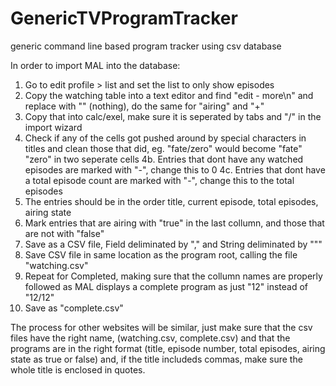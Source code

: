# GenericTVProgramTracker
generic command line based program tracker using csv database


In order to import MAL into the database:
1. Go to edit profile > list and set the list to only show episodes 
2. Copy the watching table into a text editor and find "edit - more\n" and replace with "" (nothing), do the same for "airing" and "+"
3. Copy that into calc/exel, make sure it is seperated by tabs and "/" in the import wizard
4. Check if any of the cells got pushed around by special characters in titles and clean those that did, eg. "fate/zero" would become "fate" "zero" in two seperate cells
4b. Entries that dont have any watched episodes are marked with "-", change this to 0
4c. Entries that dont have a total episode count are marked with "-", change this to the total episodes
5. The entries should be in the order title, current episode, total episodes, airing state
6. Mark entries that are airing with "true" in the last collumn, and those that are not with "false"
7. Save as a CSV file, Field deliminated by "," and String deliminated by """
8. Save CSV file in same location as the program root, calling the file "watching.csv"
9. Repeat for Completed, making sure that the collumn names are properly followed as MAL displays a complete program as just "12" instead of "12/12"
10. Save as "complete.csv"


The process for other websites will be similar, just make sure that the csv files have the right name, (watching.csv, complete.csv) and that the programs are in the right format (title, episode number, total episodes, airing state as true or false) and, if the title includeds commas, make sure the whole title is enclosed in quotes.
